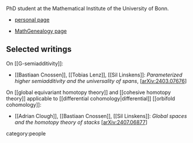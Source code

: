 PhD student at the Mathematical Institute of the University of Bonn.

* [personal page](https://www.math.uni-bonn.de/people/linskens/webpage.htmpl)

* [MathGenealogy page](https://www.genealogy.math.ndsu.nodak.edu/id.php?id=322492)

## Selected writings

On [[G-semiadditivity]]:

* [[Bastiaan Cnossen]], [[Tobias Lenz]], [[Sil Linskens]]: _Parameterized higher semiadditivity and the universality of spans_, &lbrack;[arXiv:2403.07676](https://arxiv.org/abs/2403.07676)&rbrack;


On [[global equivariant homotopy theory]] and [[cohesive homotopy theory]] applicable to [[differential cohomology|differential]] [[orbifold cohomology]]:

* [[Adrian Clough]], [[Bastiaan Cnossen]], [[Sil Linskens]]: *Global spaces and the homotopy theory of stacks* &lbrack;[arXiv:2407.06877](https://arxiv.org/abs/2407.06877)&rbrack;



category:people
